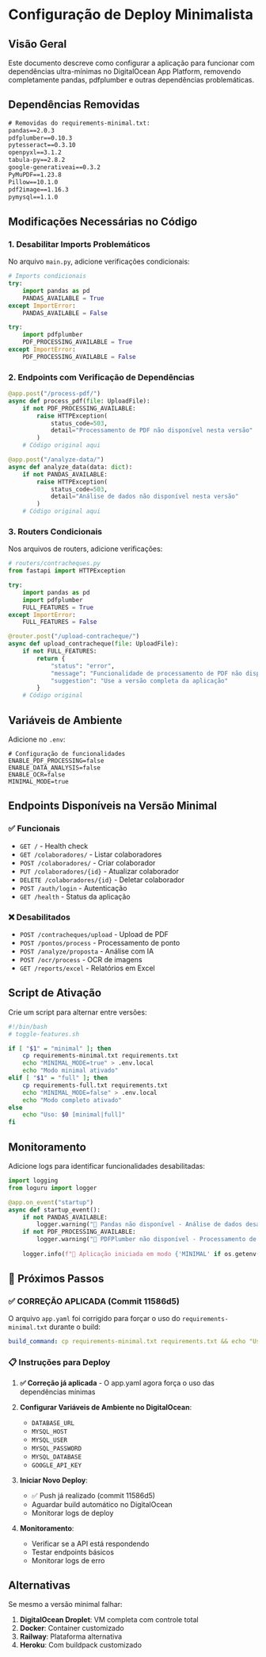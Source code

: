 # Configuração de Deploy Minimalista

## Visão Geral

Este documento descreve como configurar a aplicação para funcionar com dependências ultra-mínimas no DigitalOcean App Platform, removendo completamente pandas, pdfplumber e outras dependências problemáticas.

## Dependências Removidas

```txt
# Removidas do requirements-minimal.txt:
pandas==2.0.3
pdfplumber==0.10.3
pytesseract==0.3.10
openpyxl==3.1.2
tabula-py==2.8.2
google-generativeai==0.3.2
PyMuPDF==1.23.8
Pillow==10.1.0
pdf2image==1.16.3
pymysql==1.1.0
```

## Modificações Necessárias no Código

### 1. Desabilitar Imports Problemáticos

No arquivo `main.py`, adicione verificações condicionais:

```python
# Imports condicionais
try:
    import pandas as pd
    PANDAS_AVAILABLE = True
except ImportError:
    PANDAS_AVAILABLE = False

try:
    import pdfplumber
    PDF_PROCESSING_AVAILABLE = True
except ImportError:
    PDF_PROCESSING_AVAILABLE = False
```

### 2. Endpoints com Verificação de Dependências

```python
@app.post("/process-pdf/")
async def process_pdf(file: UploadFile):
    if not PDF_PROCESSING_AVAILABLE:
        raise HTTPException(
            status_code=503, 
            detail="Processamento de PDF não disponível nesta versão"
        )
    # Código original aqui

@app.post("/analyze-data/")
async def analyze_data(data: dict):
    if not PANDAS_AVAILABLE:
        raise HTTPException(
            status_code=503, 
            detail="Análise de dados não disponível nesta versão"
        )
    # Código original aqui
```

### 3. Routers Condicionais

Nos arquivos de routers, adicione verificações:

```python
# routers/contracheques.py
from fastapi import HTTPException

try:
    import pandas as pd
    import pdfplumber
    FULL_FEATURES = True
except ImportError:
    FULL_FEATURES = False

@router.post("/upload-contracheque/")
async def upload_contracheque(file: UploadFile):
    if not FULL_FEATURES:
        return {
            "status": "error",
            "message": "Funcionalidade de processamento de PDF não disponível",
            "suggestion": "Use a versão completa da aplicação"
        }
    # Código original
```

## Variáveis de Ambiente

Adicione no `.env`:

```env
# Configuração de funcionalidades
ENABLE_PDF_PROCESSING=false
ENABLE_DATA_ANALYSIS=false
ENABLE_OCR=false
MINIMAL_MODE=true
```

## Endpoints Disponíveis na Versão Minimal

### ✅ Funcionais
- `GET /` - Health check
- `GET /colaboradores/` - Listar colaboradores
- `POST /colaboradores/` - Criar colaborador
- `PUT /colaboradores/{id}` - Atualizar colaborador
- `DELETE /colaboradores/{id}` - Deletar colaborador
- `POST /auth/login` - Autenticação
- `GET /health` - Status da aplicação

### ❌ Desabilitados
- `POST /contracheques/upload` - Upload de PDF
- `POST /pontos/process` - Processamento de ponto
- `POST /analyze/proposta` - Análise com IA
- `POST /ocr/process` - OCR de imagens
- `GET /reports/excel` - Relatórios em Excel

## Script de Ativação

Crie um script para alternar entre versões:

```bash
#!/bin/bash
# toggle-features.sh

if [ "$1" = "minimal" ]; then
    cp requirements-minimal.txt requirements.txt
    echo "MINIMAL_MODE=true" > .env.local
    echo "Modo minimal ativado"
elif [ "$1" = "full" ]; then
    cp requirements-full.txt requirements.txt
    echo "MINIMAL_MODE=false" > .env.local
    echo "Modo completo ativado"
else
    echo "Uso: $0 [minimal|full]"
fi
```

## Monitoramento

Adicione logs para identificar funcionalidades desabilitadas:

```python
import logging
from loguru import logger

@app.on_event("startup")
async def startup_event():
    if not PANDAS_AVAILABLE:
        logger.warning("🚨 Pandas não disponível - Análise de dados desabilitada")
    if not PDF_PROCESSING_AVAILABLE:
        logger.warning("🚨 PDFPlumber não disponível - Processamento de PDF desabilitado")
    
    logger.info(f"🚀 Aplicação iniciada em modo {'MINIMAL' if os.getenv('MINIMAL_MODE') else 'COMPLETO'}")
```

## 🚀 Próximos Passos

### ✅ CORREÇÃO APLICADA (Commit 11586d5)
O arquivo `app.yaml` foi corrigido para forçar o uso do `requirements-minimal.txt` durante o build:
```yaml
build_command: cp requirements-minimal.txt requirements.txt && echo "Using minimal requirements for build"
```

### 📋 Instruções para Deploy

1. **✅ Correção já aplicada** - O app.yaml agora força o uso das dependências mínimas

2. **Configurar Variáveis de Ambiente no DigitalOcean**:
   - `DATABASE_URL`
   - `MYSQL_HOST`
   - `MYSQL_USER` 
   - `MYSQL_PASSWORD`
   - `MYSQL_DATABASE`
   - `GOOGLE_API_KEY`

3. **Iniciar Novo Deploy**:
   - ✅ Push já realizado (commit 11586d5)
   - Aguardar build automático no DigitalOcean
   - Monitorar logs de deploy

4. **Monitoramento**:
   - Verificar se a API está respondendo
   - Testar endpoints básicos
   - Monitorar logs de erro

## Alternativas

Se mesmo a versão minimal falhar:

1. **DigitalOcean Droplet**: VM completa com controle total
2. **Docker**: Container customizado
3. **Railway**: Plataforma alternativa
4. **Heroku**: Com buildpack customizado